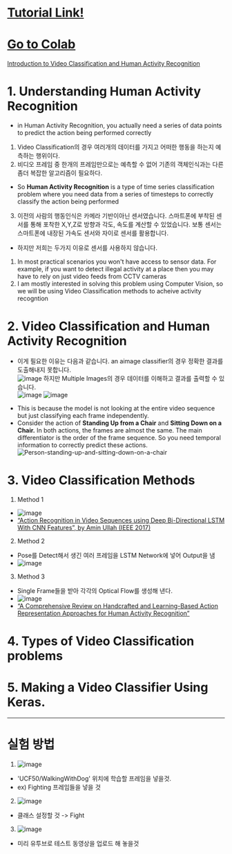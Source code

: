 # [Tutorial Link!](https://github.com/spmallick/learnopencv/tree/master/video-classification-and-human-activity-recognition)
# [Go to Colab](https://colab.research.google.com/drive/1Yxsyc7qTr7KjTyz8qa6mJqb3TagthWK-?usp=sharing#scrollTo=RiAMJx7tr5-I)
[Introduction to Video Classification and Human Activity Recognition](https://learnopencv.com/introduction-to-video-classification-and-human-activity-recognition/)

# 1. Understanding Human Activity Recognition
- in Human Activity Recognition, you actually need a series of data points to predict the action being performed correctly
1. Video Classification의 경우 여러개의 데이터를 가지고 어떠한 행동을 하는지 예측하는 행위이다. 
2. 비디오 프레임 중 한개의 프레임만으로는 예측할 수 없어 기존의 객체인식과는 다른 좀더 복잡한 알고리즘이 필요하다. 
- So **Human Activity Recognition** is a type of time series classification problem where you need data from a series of timesteps to correctly classify the action being performed
3. 이전의 사람의 행동인식은 카메라 기반이아닌 센서였습니다. 스마트폰에 부착된 센서를 통해 포착한 X,Y,Z로 방향과 각도, 속도를 계산할 수 있었습니다. 보통 센서는 스마트폰에 내장된 가속도 센서와 자이로 센서를 활용합니다.
* 하지만 저희는 두가지 이유로 센서를 사용하지 않습니다.
1. In most practical scenarios you won't have access to sensor data. For example, if you want to detect illegal activity at a place then you may have to rely on just video feeds from CCTV cameras
2. I am mostly interested in solving this problem using Computer Vision, so we will be using Video Classification methods to acheive activity recogntion
# 2. Video Classification and Human Activity Recognition
- 이게 필요한 이유는 다음과 같습니다.
an aimage classifier의 경우 정확한 결과를 도출해내지 못합니다.  
![image](https://user-images.githubusercontent.com/76835313/138604493-05bcfb38-144c-4d63-b420-8ef1a19994aa.png)
하지만 Multiple Images의 경우 데이터를 이해하고 결과를 출력할 수 있습니다.  
![image](https://user-images.githubusercontent.com/76835313/138604516-c8195ebf-56f6-4a72-af65-96221c654d50.png)
![image](https://user-images.githubusercontent.com/76835313/138604525-4fd8d831-1e48-410e-89e8-e9c3f6512e25.png)

* This is because the model is not looking at the entire video sequence but just classifying each frame independently.
* Consider the action of **Standing Up from a Chair** and **Sitting Down on a Chair.** In both actions, the frames are almost the same. The main differentiator is the order of the frame sequence. So you need temporal information to correctly predict these actions.  
![Person-standing-up-and-sitting-down-on-a-chair](https://user-images.githubusercontent.com/76835313/138604679-aaa8a56e-6dd8-400b-8aec-42159db2fb52.gif)


# 3. Video Classification Methods
1. Method 1
* ![image](https://user-images.githubusercontent.com/76835313/138604875-50be711d-92a3-4347-9eea-e8598aad4a1e.png)  
* [ “Action Recognition in Video Sequences using Deep Bi-Directional LSTM With CNN Features”, by Amin Ullah (IEEE 2017)](https://ieeexplore.ieee.org/stamp/stamp.jsp?tp=&arnumber=8121994)
2. Method 2
* Pose를 Detect해서 생긴 여러 프레임을 LSTM Network에 넣어 Output을 냄
* ![image](https://user-images.githubusercontent.com/76835313/138604921-a63d85c3-b09b-4000-b2bc-efc41d93ea5a.png)
3. Method 3
* Single Frame들을 받아 각각의 Optical Flow를 생성해 낸다.
* ![image](https://user-images.githubusercontent.com/76835313/138604987-35b78eb7-6d9f-4884-a112-9d995243f9cc.png)
* [“A Comprehensive Review on Handcrafted and Learning-Based Action Representation Approaches for Human Activity Recognition”](https://www.mdpi.com/2076-3417/7/1/110)
# 4. Types of Video Classification problems
# 5. Making a Video Classifier Using Keras.


_____________________________________
# 실험 방법
1. ![image](https://user-images.githubusercontent.com/76835313/138607935-d03a3514-4ced-4a2a-af58-8b8b5f615e0a.png)
* 'UCF50/WalkingWithDog' 위치에 학습할 프레임을 넣을것.
* ex) Fighting 프레임들을 넣을 것
2. ![image](https://user-images.githubusercontent.com/76835313/138607972-1e76d658-5260-4b01-8264-7ad948d83553.png)
* 클래스 설정할 것 -> Fight
3. ![image](https://user-images.githubusercontent.com/76835313/138608009-39c2ebaf-a8f0-47c9-b463-afe8a2532754.png)
* 미리 유투브로 테스트 동영상을 업로드 해 놓을것
